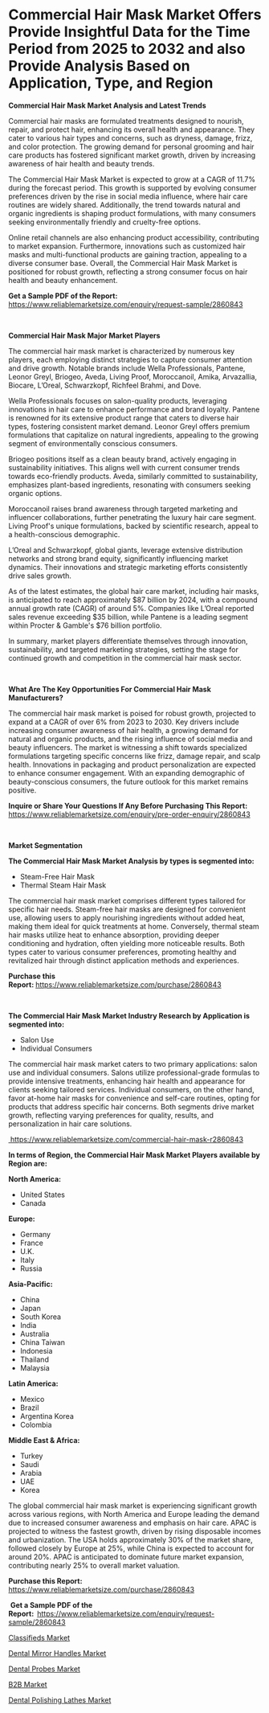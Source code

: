 <p><h1>Commercial Hair Mask Market Offers Provide Insightful Data for the Time Period from 2025 to 2032 and also Provide Analysis Based on Application, Type, and Region</h1></p><p><strong>Commercial Hair Mask Market Analysis and Latest Trends</strong></p>
<p><p>Commercial hair masks are formulated treatments designed to nourish, repair, and protect hair, enhancing its overall health and appearance. They cater to various hair types and concerns, such as dryness, damage, frizz, and color protection. The growing demand for personal grooming and hair care products has fostered significant market growth, driven by increasing awareness of hair health and beauty trends.</p><p>The Commercial Hair Mask Market is expected to grow at a CAGR of 11.7% during the forecast period. This growth is supported by evolving consumer preferences driven by the rise in social media influence, where hair care routines are widely shared. Additionally, the trend towards natural and organic ingredients is shaping product formulations, with many consumers seeking environmentally friendly and cruelty-free options. </p><p>Online retail channels are also enhancing product accessibility, contributing to market expansion. Furthermore, innovations such as customized hair masks and multi-functional products are gaining traction, appealing to a diverse consumer base. Overall, the Commercial Hair Mask Market is positioned for robust growth, reflecting a strong consumer focus on hair health and beauty enhancement.</p></p>
<p><strong>Get a Sample PDF of the Report:&nbsp;</strong> <a href="https://www.reliablemarketsize.com/enquiry/request-sample/2860843?utm_campaign=1895&utm_medium=2&utm_source=Github&utm_content=ia&utm_term=12032025&utm_id=commercial-hair-mask">https://www.reliablemarketsize.com/enquiry/request-sample/2860843</a></p>
<p>&nbsp;</p>
<p><strong>Commercial Hair Mask Major Market Players</strong></p>
<p><p>The commercial hair mask market is characterized by numerous key players, each employing distinct strategies to capture consumer attention and drive growth. Notable brands include Wella Professionals, Pantene, Leonor Greyl, Briogeo, Aveda, Living Proof, Moroccanoil, Amika, Arvazallia, Biocare, L’Oreal, Schwarzkopf, Richfeel Brahmi, and Dove.</p><p>Wella Professionals focuses on salon-quality products, leveraging innovations in hair care to enhance performance and brand loyalty. Pantene is renowned for its extensive product range that caters to diverse hair types, fostering consistent market demand. Leonor Greyl offers premium formulations that capitalize on natural ingredients, appealing to the growing segment of environmentally conscious consumers.</p><p>Briogeo positions itself as a clean beauty brand, actively engaging in sustainability initiatives. This aligns well with current consumer trends towards eco-friendly products. Aveda, similarly committed to sustainability, emphasizes plant-based ingredients, resonating with consumers seeking organic options. </p><p>Moroccanoil raises brand awareness through targeted marketing and influencer collaborations, further penetrating the luxury hair care segment. Living Proof's unique formulations, backed by scientific research, appeal to a health-conscious demographic.</p><p>L’Oreal and Schwarzkopf, global giants, leverage extensive distribution networks and strong brand equity, significantly influencing market dynamics. Their innovations and strategic marketing efforts consistently drive sales growth.</p><p>As of the latest estimates, the global hair care market, including hair masks, is anticipated to reach approximately $87 billion by 2024, with a compound annual growth rate (CAGR) of around 5%. Companies like L’Oreal reported sales revenue exceeding $35 billion, while Pantene is a leading segment within Procter & Gamble's $76 billion portfolio.</p><p>In summary, market players differentiate themselves through innovation, sustainability, and targeted marketing strategies, setting the stage for continued growth and competition in the commercial hair mask sector.</p></p>
<p>&nbsp;</p>
<p><strong>What Are The Key Opportunities For Commercial Hair Mask Manufacturers?</strong></p>
<p><p>The commercial hair mask market is poised for robust growth, projected to expand at a CAGR of over 6% from 2023 to 2030. Key drivers include increasing consumer awareness of hair health, a growing demand for natural and organic products, and the rising influence of social media and beauty influencers. The market is witnessing a shift towards specialized formulations targeting specific concerns like frizz, damage repair, and scalp health. Innovations in packaging and product personalization are expected to enhance consumer engagement. With an expanding demographic of beauty-conscious consumers, the future outlook for this market remains positive.</p></p>
<p><strong>Inquire or Share Your Questions If Any Before Purchasing This Report:</strong> <a href="https://www.reliablemarketsize.com/enquiry/pre-order-enquiry/2860843?utm_campaign=1895&utm_medium=2&utm_source=Github&utm_content=ia&utm_term=12032025&utm_id=commercial-hair-mask">https://www.reliablemarketsize.com/enquiry/pre-order-enquiry/2860843</a></p>
<p>&nbsp;</p>
<p><strong>Market Segmentation</strong></p>
<p><strong>The Commercial Hair Mask Market Analysis by types is segmented into:</strong></p>
<p><ul><li>Steam-Free Hair Mask</li><li>Thermal Steam Hair Mask</li></ul></p>
<p><p>The commercial hair mask market comprises different types tailored for specific hair needs. Steam-free hair masks are designed for convenient use, allowing users to apply nourishing ingredients without added heat, making them ideal for quick treatments at home. Conversely, thermal steam hair masks utilize heat to enhance absorption, providing deeper conditioning and hydration, often yielding more noticeable results. Both types cater to various consumer preferences, promoting healthy and revitalized hair through distinct application methods and experiences.</p></p>
<p><strong>Purchase this Report:&nbsp;</strong><a href="https://www.reliablemarketsize.com/purchase/2860843?utm_campaign=1895&utm_medium=2&utm_source=Github&utm_content=ia&utm_term=12032025&utm_id=commercial-hair-mask">https://www.reliablemarketsize.com/purchase/2860843</a></p>
<p>&nbsp;</p>
<p><strong>The Commercial Hair Mask Market Industry Research by Application is segmented into:</strong></p>
<p><ul><li>Salon Use</li><li>Individual Consumers</li></ul></p>
<p><p>The commercial hair mask market caters to two primary applications: salon use and individual consumers. Salons utilize professional-grade formulas to provide intensive treatments, enhancing hair health and appearance for clients seeking tailored services. Individual consumers, on the other hand, favor at-home hair masks for convenience and self-care routines, opting for products that address specific hair concerns. Both segments drive market growth, reflecting varying preferences for quality, results, and personalization in hair care solutions.</p></p>
<p><a href="https://www.reliablemarketsize.com/commercial-hair-mask-r2860843?utm_campaign=1895&utm_medium=2&utm_source=Github&utm_content=ia&utm_term=12032025&utm_id=commercial-hair-mask">&nbsp;https://www.reliablemarketsize.com/commercial-hair-mask-r2860843</a></p>
<p><strong>In terms of Region, the Commercial Hair Mask Market Players available by Region are:</strong></p>
<p>
    <p> <strong> North America: </strong>
        <ul>
            <li>United States</li>
            <li>Canada</li>
        </ul>
        </p> 
    <p> <strong> Europe: </strong>
        <ul>
            <li>Germany</li>
            <li>France</li>
            <li>U.K.</li>
            <li>Italy</li>
            <li>Russia</li>
        </ul>
        </p> 
    <p> <strong> Asia-Pacific: </strong>
        <ul>
            <li>China</li>
            <li>Japan</li>
            <li>South Korea</li>
            <li>India</li>
            <li>Australia</li>
            <li>China Taiwan</li>
            <li>Indonesia</li>
            <li>Thailand</li>
            <li>Malaysia</li>
        </ul>
        </p> 
    <p> <strong> Latin America: </strong>
        <ul>
            <li>Mexico</li>
            <li>Brazil</li>
            <li>Argentina Korea</li>
            <li>Colombia</li>
        </ul>
        </p> 
    <p> <strong> Middle East & Africa: </strong>
        <ul>
            <li>Turkey</li>
            <li>Saudi</li>
            <li>Arabia</li>
            <li>UAE</li>
            <li>Korea</li>
        </ul>
    </p>
    </p>
<p><p>The global commercial hair mask market is experiencing significant growth across various regions, with North America and Europe leading the demand due to increased consumer awareness and emphasis on hair care. APAC is projected to witness the fastest growth, driven by rising disposable incomes and urbanization. The USA holds approximately 30% of the market share, followed closely by Europe at 25%, while China is expected to account for around 20%. APAC is anticipated to dominate future market expansion, contributing nearly 25% to overall market valuation.</p></p>
<p><strong>Purchase this Report: </strong><a href="https://www.reliablemarketsize.com/purchase/2860843?utm_campaign=1895&utm_medium=2&utm_source=Github&utm_content=ia&utm_term=12032025&utm_id=commercial-hair-mask">https://www.reliablemarketsize.com/purchase/2860843</a></p>
<p>&nbsp;<strong>Get a Sample PDF of the Report:&nbsp;&nbsp;</strong><a href="https://www.reliablemarketsize.com/enquiry/request-sample/2860843?utm_campaign=1895&utm_medium=2&utm_source=Github&utm_content=ia&utm_term=12032025&utm_id=commercial-hair-mask">https://www.reliablemarketsize.com/enquiry/request-sample/2860843</a></p>
<p><strong></strong></p>
<p><p><a href="https://github.com/buluckcapps2/Market-Research-Report-List-1/blob/main/classifieds-market.md?utm_campaign=1895&utm_medium=2&utm_source=Github&utm_content=ia&utm_term=12032025&utm_id=commercial-hair-mask">Classifieds Market</a></p><p><a href="https://github.com/zemonarutaep/Market-Research-Report-List-1/blob/main/dental-mirror-handles-market.md?utm_campaign=1895&utm_medium=2&utm_source=Github&utm_content=ia&utm_term=12032025&utm_id=commercial-hair-mask">Dental Mirror Handles Market</a></p><p><a href="https://github.com/ujanoandryvw/Market-Research-Report-List-1/blob/main/dental-probes-market.md?utm_campaign=1895&utm_medium=2&utm_source=Github&utm_content=ia&utm_term=12032025&utm_id=commercial-hair-mask">Dental Probes Market</a></p><p><a href="https://github.com/donnypolan/Market-Research-Report-List-1/blob/main/b2b-market.md?utm_campaign=1895&utm_medium=2&utm_source=Github&utm_content=ia&utm_term=12032025&utm_id=commercial-hair-mask">B2B Market</a></p><p><a href="https://github.com/hoganemken50/Market-Research-Report-List-1/blob/main/dental-polishing-lathes-market.md?utm_campaign=1895&utm_medium=2&utm_source=Github&utm_content=ia&utm_term=12032025&utm_id=commercial-hair-mask">Dental Polishing Lathes Market</a></p></p>